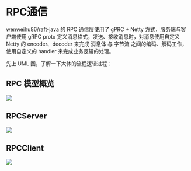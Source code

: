 # RPC通信

 [wenweihu86/raft-java](https://github.com/wenweihu86/raft-java) 的 RPC 通信层使用了 gPRC + Netty 方式，服务端与客户端使用 gRPC proto 定义消息格式，发送、接收消息时，对消息使用自定义 Netty  的 encoder、decoder 来完成 消息体 与 字节流 之间的编码、解码工作，使用自定义的 handler 来完成业务逻辑的处理。

先上 UML 图，了解一下大体的流程逻辑过程：

## RPC 模型概览

![](https://timequark.github.io/raft4j/img/rpc-architecture.jpg)

## RPCServer

![](https://timequark.github.io/raft4j/img/rpc-server-uml.jpg)

## RPCClient

![](https://timequark.github.io/raft4j/img/rpc-client-uml.jpg)